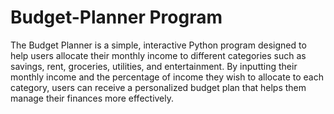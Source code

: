# Budget-Planner Program
The Budget Planner is a simple, interactive Python program designed to help users allocate their monthly income to different categories such as savings, rent, groceries, utilities, and entertainment. By inputting their monthly income and the percentage of income they wish to allocate to each category, users can receive a personalized budget plan that helps them manage their finances more effectively.
